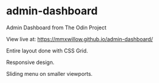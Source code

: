 # admin-dashboard
Admin Dashboard from The Odin Project

View live at: https://mmxwillow.github.io/admin-dashboard/


Entire layout done with CSS Grid.

Responsive design.

Sliding menu on smaller viewports.

